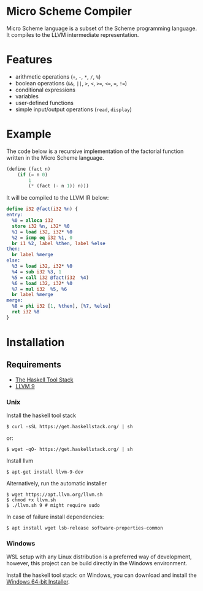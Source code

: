 # Micro Scheme Compiler

Micro Scheme language is a subset of the Scheme programming language. It compiles to the LLVM intermediate representation.

# Features
- arithmetic operations (`+`, `-`, `*`, `/`, `%`)
- boolean operations (`&&`, `||`, `>`, `<`, `>=`, `<=`, `=`, `!=`)
- conditional expressions
- variables
- user-defined functions
- simple input/output operations (`read`, `display`)

# Example

The code below is a recursive implementation of the factorial function written in the Micro Scheme language.

```lisp
(define (fact n)
    (if (= n 0)
        1
        (* (fact (- n 1)) n)))
```

It will be compiled to the LLVM IR below:

```llvm
define i32 @fact(i32 %n) {
entry:
  %0 = alloca i32 
  store i32 %n, i32* %0 
  %1 = load i32, i32* %0 
  %2 = icmp eq i32 %1, 0 
  br i1 %2, label %then, label %else
then:
  br label %merge 
else:
  %3 = load i32, i32* %0 
  %4 = sub i32 %3, 1 
  %5 = call i32 @fact(i32  %4)  
  %6 = load i32, i32* %0 
  %7 = mul i32  %5, %6 
  br label %merge 
merge:
  %8 = phi i32 [1, %then], [%7, %else] 
  ret i32 %8 
}
```

# Installation

## Requirements

- [The Haskell Tool Stack](https://docs.haskellstack.org/en/stable/README/)
- [LLVM 9](https://releases.llvm.org/9.0.0/docs/index.html)

### Unix

Install the haskell tool stack
```shell
$ curl -sSL https://get.haskellstack.org/ | sh
```
or:
```shell
$ wget -qO- https://get.haskellstack.org/ | sh
```

Install llvm
```shell
$ apt-get install llvm-9-dev
```

Alternatively, run the automatic installer
```shell
$ wget https://apt.llvm.org/llvm.sh
$ chmod +x llvm.sh
$ ./llvm.sh 9 # might require sudo
```

In case of failure install dependencies:

```shell
$ apt install wget lsb-release software-properties-common
```


### Windows

WSL setup with any Linux distribution is a preferred way of development, however, this project can be build directly in the Windows environment.

Install the haskell tool stack: on Windows, you can download and install the [Windows 64-bit Installer](https://get.haskellstack.org/stable/windows-x86_64-installer.exe).


